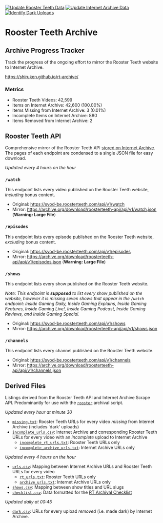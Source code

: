 [![Update Rooster Teeth Data](https://github.com/shiruken/rt-archive/actions/workflows/update_rt.yml/badge.svg)](https://github.com/shiruken/rt-archive/actions/workflows/update_rt.yml) [![Update Internet Archive Data](https://github.com/shiruken/rt-archive/actions/workflows/update_archive.yml/badge.svg)](https://github.com/shiruken/rt-archive/actions/workflows/update_archive.yml) [![Identify Dark Uploads](https://github.com/shiruken/rt-archive/actions/workflows/update_archive_dark.yml/badge.svg)](https://github.com/shiruken/rt-archive/actions/workflows/update_archive_dark.yml)

# Rooster Teeth Archive

## Archive Progress Tracker

Track the progress of the ongoing effort to mirror the Rooster Teeth website to Internet Archive.

https://shiruken.github.io/rt-archive/

### Metrics

* Rooster Teeth Videos: 42,599
* Items on Internet Archive: 42,600 (100.00%)
* Items Missing from Internet Archive: 3 (0.01%)
* Incomplete Items on Internet Archive: 880
* Items Removed from Internet Archive: 2

## Rooster Teeth API

Comprehensive mirror of the Rooster Teeth API [stored on Internet Archive](https://archive.org/details/roosterteeth-api). The pages of each endpoint are condensed to a single JSON file for easy download.

*Updated every 4 hours on the hour*

### `/watch`

This endpoint lists every video published on the Rooster Teeth website, *including* bonus content.

* Original: https://svod-be.roosterteeth.com/api/v1/watch
* Mirror: https://archive.org/download/roosterteeth-api/api/v1/watch.json (**Warning: Large File**)

### `/episodes`

This endpoint lists every episode published on the Rooster Teeth website, *excluding* bonus content.

* Original: https://svod-be.roosterteeth.com/api/v1/episodes
* Mirror: https://archive.org/download/roosterteeth-api/api/v1/episodes.json (**Warning: Large File**)

### `/shows`

This endpoint lists every show published on the Rooster Teeth website.

*Note: This endpoint is **supposed** to list every show published on the website, however it is missing seven shows that appear in the `/watch` endpoint: Inside Gaming Daily, Inside Gaming Explains, Inside Gaming Features, Inside Gaming Live!, Inside Gaming Podcast, Inside Gaming Reviews, and Inside Gaming Special.*

* Original: https://svod-be.roosterteeth.com/api/v1/shows
* Mirror: https://archive.org/download/roosterteeth-api/api/v1/shows.json

### `/channels`

This endpoint lists every channel published on the Rooster Teeth website.

* Original: https://svod-be.roosterteeth.com/api/v1/channels
* Mirror: https://archive.org/download/roosterteeth-api/api/v1/channels.json

## Derived Files

Listings derived from the Rooster Teeth API and Internet Archive Scrape API. Predominantly for use with the [`rooster`](https://github.com/i3p9/rooster) archival script.

*Updated every hour at minute 30*

* [`missing.txt`](https://raw.githubusercontent.com/shiruken/rt-archive/main/data/missing.txt): Rooster Teeth URLs for every video *missing* from Internet Archive (includes 'dark' uploads)
* [`incomplete_urls.csv`](https://raw.githubusercontent.com/shiruken/rt-archive/main/data/incomplete_urls.csv): Internet Archive and corresponding Rooster Teeth URLs for every video with an *incomplete* upload to Internet Archive
  * [`incomplete_rt_urls.txt`](https://raw.githubusercontent.com/shiruken/rt-archive/main/data/incomplete_rt_urls.txt): Rooster Teeth URLs only
  * [`incomplete_archive_urls.txt`](https://raw.githubusercontent.com/shiruken/rt-archive/main/data/incomplete_archive_urls.txt): Internet Archive URLs only

*Updated every 4 hours on the hour*

* [`urls.csv`](https://raw.githubusercontent.com/shiruken/rt-archive/main/data/urls.csv): Mapping between Internet Archive URLs and Rooster Teeth URLs for every video
  * [`rt_urls.txt`](https://raw.githubusercontent.com/shiruken/rt-archive/main/data/rt_urls.txt): Rooster Teeth URLs only
  * [`archive_urls.txt`](https://raw.githubusercontent.com/shiruken/rt-archive/main/data/archive_urls.txt): Internet Archive URLs only
* [`shows.csv`](https://raw.githubusercontent.com/shiruken/rt-archive/main/data/shows.csv): Mapping between show titles and URL slugs
* [`checklist.csv`](https://raw.githubusercontent.com/shiruken/rt-archive/main/data/checklist.csv): Data formatted for the [RT Archival Checklist](https://docs.google.com/spreadsheets/d/17Vqd_xYLh-xma_nw_TkeFexzQ2sZ4uEntibiZB8KlRI/preview)

*Updated daily at 00:45*

* [`dark.csv`](https://raw.githubusercontent.com/shiruken/rt-archive/main/data/dark.csv): URLs for every upload *removed* (i.e. made dark) by Internet Archive.

